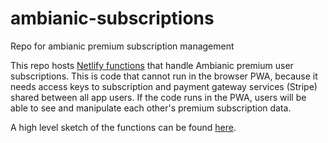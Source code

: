 # ambianic-subscriptions
Repo for ambianic premium subscription management

This repo hosts [Netlify functions](https://www.netlify.com/products/functions/) that handle Ambianic premium user subscriptions. This is code that cannot run in the browser PWA, because it needs access keys to subscription and payment gateway services (Stripe) shared between all app users. If the code runs in the PWA, users will be able to see and manipulate each other's premium subscription data.

A high level sketch of the functions can be found [here](https://drive.google.com/file/d/181etJhBye0u1zvqzAnBY0VtCS0A3SlQ-/view?usp=sharing).